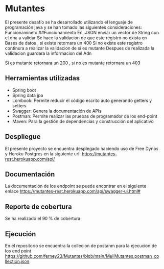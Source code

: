 # Mutantes

El presente desafío se ha desarrollado utilizando el lenguaje de programación java y se han tomado las siguientes consideraciones:
Funcionamineto 
##Funcionamiento 
En .JSON enviar un vector de String con el dna a validar 
Se hace la validacion de que este registro no exista en Bases de datos , si existe retornara un 400 
Si no existe este registro continura a realizar la validacion de si es mutante 
Despues de realizada la validacion guardara la informacion del Adn 

Si es mutante retornara un 200 , si no es mutante retornara un 403 

## Herramientas utilizadas
- Spring boot
- Spring data jpa
- Lombook: Permite reducir el código escrito auto generando getters y setters
- Swagger: Genera la documentación de APIs 
- Postman: Permite realizar las pruebas de programador de los end-point
- Maven: Para la gestión de dependencias y construcción del aplicativo



## Despliegue
El presente proyecto se encuentra desplegado haciendo uso de Free Dynos y Heroku Postgres en la siguiente url:
https://mutantes-rest.herokuapp.com/api/


## Documentación
La documentación de los endpoint se puede encontrar en el siguiente enlace
https://mutantes-rest.herokuapp.com/api/swagger-ui.html#


## Reporte de cobertura
Se ha realizado el 90 % de cobertura



## Ejecución
En el repositorio se encuentra la collecion de postanm para la ejecucion de los end point 
https://github.com/ferney23/Mutantes/blob/main/MeliMutantes.postman_collection.json 
